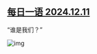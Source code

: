 <!--1734075284000-->
[每日一语 2024.12.11](https://chinadigitaltimes.net/chinese/713935.html)
------

<p>“谁是我们？”</p><p><img decoding="async" src="https://chinadigitaltimes.net/chinese/files/2024/12/2024.12.11.png" alt="img"></p><div class="addtoany_share_save_container addtoany_content addtoany_content_bottom"><div class="a2a_kit a2a_kit_size_32 addtoany_list" data-a2a-url="https://chinadigitaltimes.net/chinese/713935.html" data-a2a-title="每日一语 2024.12.11"><a class="a2a_button_facebook" href="https://www.addtoany.com/add_to/facebook?linkurl=https%3A%2F%2Fchinadigitaltimes.net%2Fchinese%2F713935.html&amp;linkname=%E6%AF%8F%E6%97%A5%E4%B8%80%E8%AF%AD%202024.12.11" title="Facebook" rel="nofollow noopener" target="_blank"></a><a class="a2a_button_twitter" href="https://www.addtoany.com/add_to/twitter?linkurl=https%3A%2F%2Fchinadigitaltimes.net%2Fchinese%2F713935.html&amp;linkname=%E6%AF%8F%E6%97%A5%E4%B8%80%E8%AF%AD%202024.12.11" title="Twitter" rel="nofollow noopener" target="_blank"></a><a class="a2a_button_telegram" href="https://www.addtoany.com/add_to/telegram?linkurl=https%3A%2F%2Fchinadigitaltimes.net%2Fchinese%2F713935.html&amp;linkname=%E6%AF%8F%E6%97%A5%E4%B8%80%E8%AF%AD%202024.12.11" title="Telegram" rel="nofollow noopener" target="_blank"></a><a class="a2a_button_reddit" href="https://www.addtoany.com/add_to/reddit?linkurl=https%3A%2F%2Fchinadigitaltimes.net%2Fchinese%2F713935.html&amp;linkname=%E6%AF%8F%E6%97%A5%E4%B8%80%E8%AF%AD%202024.12.11" title="Reddit" rel="nofollow noopener" target="_blank"></a><a class="a2a_button_whatsapp" href="https://www.addtoany.com/add_to/whatsapp?linkurl=https%3A%2F%2Fchinadigitaltimes.net%2Fchinese%2F713935.html&amp;linkname=%E6%AF%8F%E6%97%A5%E4%B8%80%E8%AF%AD%202024.12.11" title="WhatsApp" rel="nofollow noopener" target="_blank"></a><a class="a2a_button_email" href="https://www.addtoany.com/add_to/email?linkurl=https%3A%2F%2Fchinadigitaltimes.net%2Fchinese%2F713935.html&amp;linkname=%E6%AF%8F%E6%97%A5%E4%B8%80%E8%AF%AD%202024.12.11" title="Email" rel="nofollow noopener" target="_blank"></a><a class="a2a_button_copy_link" href="https://www.addtoany.com/add_to/copy_link?linkurl=https%3A%2F%2Fchinadigitaltimes.net%2Fchinese%2F713935.html&amp;linkname=%E6%AF%8F%E6%97%A5%E4%B8%80%E8%AF%AD%202024.12.11" title="Copy Link" rel="nofollow noopener" target="_blank"></a><a class="a2a_dd addtoany_share_save addtoany_share" href="https://www.addtoany.com/share"></a></div></div>
